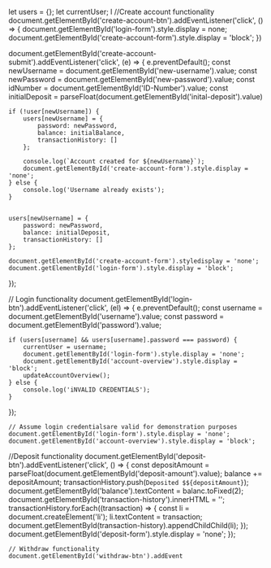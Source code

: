 let users = {};
let currentUser;
l
//Create account functionality
document.getElementById('create-account-btn').addEventListener('click', () => {
    document.getElementById('login-form').style.display = none;
    document.getElementById('create-account-form').style.display = 'block';
})

document.getElementById('create-account-submit').addEventListener('click', (e) => {
    e.preventDefault();
    const newUsername = document.getElementById('new-username').value;
    const newPassword = document.getElementById('new-password').value;
    const idNumber = document.getElementById('ID-Number').value;
    const initialDeposit = parseFloat(document.getElementById('inital-deposit').value)

    if (!user[newUsername]) {
        users[newUsername] = {
            password: newPassword,
            balance: initialBalance,
            transactionHistory: []
        };

        console.log(`Account created for ${newUsername}`);
        document.getElementById('create-account-form').style.display = 'none';
    } else {
        console.log('Username already exists');
    }


    users[newUsername] = {
        password: newPassword,
        balance: initialDeposit,
        transactionHistory: []
    };

    document.getElementById('create-account-form').styledisplay = 'none';
    document.getElementById('login-form').style.display = 'block';
});

// Login functionality
document.getElementById('login-btn').addEventListener('click', (el) => {
    e.preventDefault();
    const username = document.getElementById('username').value;
    const password = document.getElementById('password').value;

    if (users[username] && users[username].password === password) {
        currentUser = username;
        document.getElementById('login-form').style.display = 'none';
        document.getElementById('account-overview').style.display = 'block';
        updateAccountOverview();
    } else {
        console.log('iNVALID CREDENTIALS');
    }
});

    // Assume login credentialsare valid for demonstration purposes
    document.getElementById('login-form').style.display = 'none';
    document.getElementById('account-overview').style.display = 'block';

//Deposit functionality
document.getElementById('deposit-btn').addEventListener('click', () => {
    const depositAmount = parseFloat(document.getElementById('deposit-amount').value);
    balance += depositAmount;
    transactionHistory.push(`Deposited $${depositAmount}`);
    document.getElementById('balance').textContent = balanc.toFixed(2);
    document.getElementById('transaction-history').innerHTML = '';
    transactionHistory.forEach((transaction) => {
        const li = document.createElement('li');
        li.textContent = transaction;
        document.getElementById(transaction-history).appendChildChild(li);
    });
    document.getElementById('deposit-form').style.display = 'none';
 });

    // Withdraw functionality
    document.getElementById('withdraw-btn').addEvent

